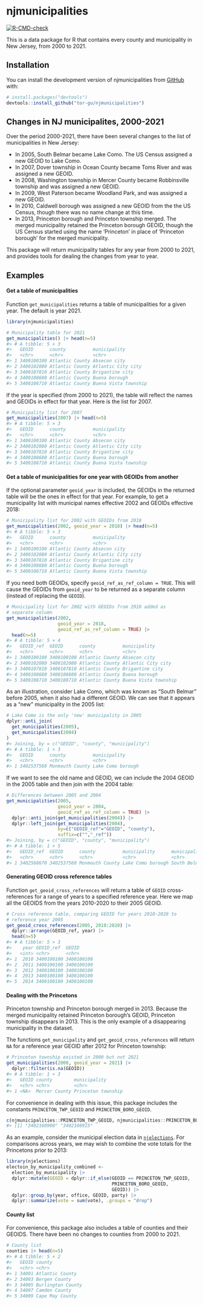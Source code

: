 
<!-- README.md is generated from README.Rmd. Please edit that file -->

# njmunicipalities

<!-- badges: start -->

[![R-CMD-check](https://github.com/tor-gu/njmunicipalities/actions/workflows/R-CMD-check.yaml/badge.svg)](https://github.com/tor-gu/njmunicipalities/actions/workflows/R-CMD-check.yaml)
<!-- badges: end -->

This is a data package for R that contains every county and municipality
in New Jersey, from 2000 to 2021.

## Installation

You can install the development version of njmunicipalities from
[GitHub](https://github.com/) with:

``` r
# install.packages("devtools")
devtools::install_github("tor-gu/njmunicipalities")
```

## Changes in NJ municipalites, 2000-2021

Over the period 2000-2021, there have been several changes to the list
of municipalities in New Jersey:

-   In 2005, South Belmar became Lake Como. The US Census assigned a new
    GEOID to Lake Como.
-   In 2007, Dover township in Ocean County became Toms River and was
    assigned a new GEOID.
-   In 2008, Washington township in Mercer County became Robbinsville
    township and was assigned a new GEOID.
-   In 2009, West Paterson became Woodland Park, and was assigned a new
    GEOID.
-   In 2010, Caldwell borough was assigned a new GEOID from the the US
    Census, though there was no name change at this time.
-   In 2013, Princeton borough and Princeton township merged. The merged
    municipality retained the Princeton borough GEOID, though the US
    Census started using the name ‘Princeton’ in place of ‘Princeton
    borough’ for the merged municipality.

This package will return municipality tables for any year from 2000 to
2021, and provides tools for dealing the changes from year to year.

## Examples

#### Get a table of municipalities

Function `get_municipalities` returns a table of municipalities for a
given year. The default is year 2021.

``` r
library(njmunicipalities)

# Municipality table for 2021
get_municipalities() |> head(n=5)
#> # A tibble: 5 × 3
#>   GEOID      county          municipality        
#>   <chr>      <chr>           <chr>               
#> 1 3400100100 Atlantic County Absecon city        
#> 2 3400102080 Atlantic County Atlantic City city  
#> 3 3400107810 Atlantic County Brigantine city     
#> 4 3400108680 Atlantic County Buena borough       
#> 5 3400108710 Atlantic County Buena Vista township
```

If the year is specified (from 2000 to 2021), the table will reflect the
names and GEOIDs in effect for that year. Here is the list for 2007.

``` r
# Municipality list for 2007
get_municipalities(2007) |> head(n=5)
#> # A tibble: 5 × 3
#>   GEOID      county          municipality        
#>   <chr>      <chr>           <chr>               
#> 1 3400100100 Atlantic County Absecon city        
#> 2 3400102080 Atlantic County Atlantic City city  
#> 3 3400107810 Atlantic County Brigantine city     
#> 4 3400108680 Atlantic County Buena borough       
#> 5 3400108710 Atlantic County Buena Vista township
```

#### Get a table of municipalities for one year with GEOIDs from another

If the optional parameter `geoid_year` is included, the GEOIDs in the
returned table will be the ones in effect for that year. For example, to
get a municipality list with municipal names effective 2002 and GEOIDs
effective 2018:

``` r
# Municipality list for 2002 with GEOIDs from 2018
get_municipalities(2002, geoid_year = 2018) |> head(n=5)
#> # A tibble: 5 × 3
#>   GEOID      county          municipality        
#>   <chr>      <chr>           <chr>               
#> 1 3400100100 Atlantic County Absecon city        
#> 2 3400102080 Atlantic County Atlantic City city  
#> 3 3400107810 Atlantic County Brigantine city     
#> 4 3400108680 Atlantic County Buena borough       
#> 5 3400108710 Atlantic County Buena Vista township
```

If you need both GEOIDs, specify `geoid_ref_as_ref_column = TRUE`. This
will cause the GEOIDs from `geoid_year` to be returned as a separate
column (instead of replacing the `GEOID`).

``` r
# Municipality list for 2002 with GEOIDs from 2018 added as
# separate column
get_municipalities(2002, 
                   geoid_year = 2018, 
                   geoid_ref_as_ref_column = TRUE) |> 
  head(n=5)
#> # A tibble: 5 × 4
#>   GEOID_ref  GEOID      county          municipality        
#>   <chr>      <chr>      <chr>           <chr>               
#> 1 3400100100 3400100100 Atlantic County Absecon city        
#> 2 3400102080 3400102080 Atlantic County Atlantic City city  
#> 3 3400107810 3400107810 Atlantic County Brigantine city     
#> 4 3400108680 3400108680 Atlantic County Buena borough       
#> 5 3400108710 3400108710 Atlantic County Buena Vista township
```

As an illustration, consider Lake Como, which was known as “South
Belmar” before 2005, when it also had a different GEOID. We can see that
it appears as a “new” municipality in the 2005 list:

``` r
# Lake Como is the only 'new' municipality in 2005
dplyr::anti_join(
  get_municipalities(2005),
  get_municipalities(2004)
)
#> Joining, by = c("GEOID", "county", "municipality")
#> # A tibble: 1 × 3
#>   GEOID      county          municipality     
#>   <chr>      <chr>           <chr>            
#> 1 3402537560 Monmouth County Lake Como borough
```

If we want to see the old name and GEOID, we can include the 2004 GEOID
in the 2005 table and then join with the 2004 table:

``` r
# Differences between 2005 and 2004
get_municipalities(2005, 
                   geoid_year = 2004, 
                   geoid_ref_as_ref_column = TRUE) |>
  dplyr::anti_join(get_municipalities(2004)) |>
  dplyr::left_join(get_municipalities(2004), 
                   by=c("GEOID_ref"="GEOID", "county"),
                   suffix=c("","_ref"))
#> Joining, by = c("GEOID", "county", "municipality")
#> # A tibble: 1 × 5
#>   GEOID_ref  GEOID      county          municipality      municipality_ref    
#>   <chr>      <chr>      <chr>           <chr>             <chr>               
#> 1 3402568670 3402537560 Monmouth County Lake Como borough South Belmar borough
```

#### Generating GEOID cross reference tables

Function `get_geoid_cross_references` will return a table of `GEOID`
cross-references for a range of years to a specified reference year.
Here we map all the GEOIDS from the years 2010-2020 to their 2005 GEOID.

``` r
# Cross reference table, comparing GEOID for years 2010-2020 to 
# reference year 2005
get_geoid_cross_references(2005, 2010:2020) |>
  dplyr::arrange(GEOID_ref, year) |> 
  head(n=5)
#> # A tibble: 5 × 3
#>    year GEOID_ref  GEOID     
#>   <int> <chr>      <chr>     
#> 1  2010 3400100100 3400100100
#> 2  2011 3400100100 3400100100
#> 3  2012 3400100100 3400100100
#> 4  2013 3400100100 3400100100
#> 5  2014 3400100100 3400100100
```

#### Dealing with the Princetons

Princeton township and Princeton borough merged in 2013. Because the
merged municipality retained Princeton borough’s GEOID, Princeton
township disappears in 2013. This is the only example of a disappearing
municipality in the dataset.

The functions `get_municipality` and `get_geoid_cross_references` will
return `NA` for a reference year GEOID after 2012 for Princeton
township:

``` r
# Princeton township existed in 2000 but not 2021
get_municipalities(2000, geoid_year = 2021) |>
  dplyr::filter(is.na(GEOID))
#> # A tibble: 1 × 3
#>   GEOID county        municipality      
#>   <chr> <chr>         <chr>             
#> 1 <NA>  Mercer County Princeton township
```

For convenience in dealing with this issue, this package includes the
constants `PRINCETON_TWP_GEOID` and `PRINCETON_BORO_GEOID`.

``` r
c(njmunicipalities::PRINCETON_TWP_GEOID, njmunicipalities::PRINCETON_BORO_GEOID)
#> [1] "3402160900" "3402160915"
```

As an example, consider the municipal election data in
[`njelections`](https://github.com/tor-gu/njelections). For comparisons
across years, we may wish to combine the vote totals for the Princetons
prior to 2013:

``` r
library(njelections)
electoin_by_municipality_combined <-
  election_by_municipality |>
  dplyr::mutate(GEOID = dplyr::if_else(GEOID == PRINCETON_TWP_GEOID,
                                       PRINCETON_BORO_GEOID,
                                       GEOID)) |>
  dplyr::group_by(year, office, GEOID, party) |>
  dplyr::summarize(vote = sum(vote), .groups = "drop")
```

#### County list

For convenience, this package also includes a table of counties and
their GEOIDS. There have been no changes to counties from 2000 to 2021.

``` r
# County list
counties |> head(n=5)
#> # A tibble: 5 × 2
#>   GEOID county           
#>   <chr> <chr>            
#> 1 34001 Atlantic County  
#> 2 34003 Bergen County    
#> 3 34005 Burlington County
#> 4 34007 Camden County    
#> 5 34009 Cape May County
```
